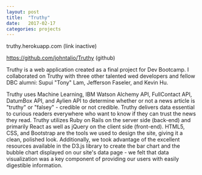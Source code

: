 ```yaml
---
layout: post
title:  "Truthy"
date:   2017-02-17
categories: projects
---
```

truthy.herokuapp.com (link inactive)



https://github.com/johntalio/Truthy (github)

Truthy is a web application created as a final project for Dev Bootcamp. I collaborated on Truthy with three other talented wed developers and fellow DBC alumni: Supui "Tony" Lam, Jefferson Faseler, and Kevin Hu.

Truthy uses Machine Learning, IBM Watson Alchemy API, FullContact API, DatumBox API, and Aylien API to determine whether or not a news article is "truthy" or "falsey" - credible or not credible. Truthy delivers data essential to curious readers everywhere who want to know if they can trust the news they read. Truthy utilizes Ruby on Rails on the server side (back-end) and primarily React as well as jQuery on the client side (front-end). HTML5, CSS, and Bootstrap are the tools we used to design the site, giving it a clean, polished look. Additionally, we took advantage of the excellent resources available in the D3.js library to create the bar chart and the bubble chart displayed on our site's data page - we felt that data visualization was a key component of providing our users with easily digestible information.
